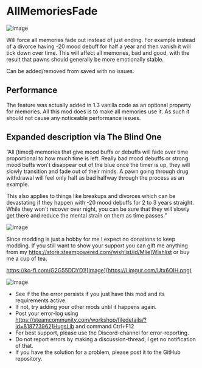 # AllMemoriesFade

![Image](https://i.imgur.com/buuPQel.png)


Will force all memories fade out instead of just ending.
For example instead of a divorce having -20 mood debuff for half a year and then vanish it will tick down over time.
This will affect all memories, bad and good, with the result that pawns should generally be more emotionally stable.

Can be added/removed from saved with no issues.

## Performance

The feature was actually added in 1.3 vanilla code as an optional property for memories. All this mod does is to make all memories use it. As such it should not cause any noticeable performance issues.

## Expanded description via The Blind One

”All (timed) memories that give mood buffs or debuffs will fade over time proportional to how much time is left. Really bad mood debuffs or strong mood buffs won't disappear out of the blue once the timer is up, they will slowly transition and fade out of their minds. A pawn going through drug withdrawal will feel only half as bad halfway through the process as an example. 

This also applies to things like breakups and divorces which can be devastating if they happen with -20 mood debuffs for 2 to 3 years straight. While they won't recover over night, you can be sure that they will slowly get there and reduce the mental strain on them as time passes.”

![Image](https://i.imgur.com/O0IIlYj.png)

Since modding is just a hobby for me I expect no donations to keep modding. If you still want to show your support you can gift me anything from my https://store.steampowered.com/wishlist/id/Mlie]Wishlist or buy me a cup of tea.

https://ko-fi.com/G2G55DDYD]![Image](https://i.imgur.com/Utx6OIH.png)


![Image](https://i.imgur.com/PwoNOj4.png)



-  See if the the error persists if you just have this mod and its requirements active.
-  If not, try adding your other mods until it happens again.
-  Post your error-log using https://steamcommunity.com/workshop/filedetails/?id=818773962]HugsLib and command Ctrl+F12
-  For best support, please use the Discord-channel for error-reporting.
-  Do not report errors by making a discussion-thread, I get no notification of that.
-  If you have the solution for a problem, please post it to the GitHub repository.



